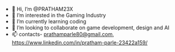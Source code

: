 - 👋 Hi, I’m @PRATHAM23X
- 👀 I’m interested in the Gaming Industry
- 🌱 I’m currently learning coding
- 💞️ I’m looking to collaborate on game development, design and AI
- 📫 contacts- prathamparle80@gmail.com, https://www.linkedin.com/in/pratham-parle-23422a159/

<!---
PRATHAM23X/PRATHAM23X is a ✨ special ✨ repository because its `README.md` (this file) appears on your GitHub profile.
You can click the Preview link to take a look at your changes.
--->
